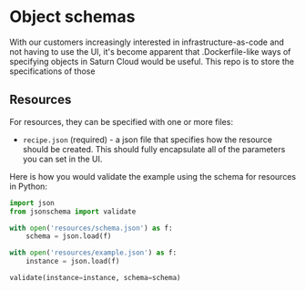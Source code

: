 # Object schemas

With our customers increasingly interested in infrastructure-as-code and not having to use the UI, it's become apparent that
.Dockerfile-like ways of specifying objects in Saturn Cloud would be useful. This repo is to store the specifications of those

## Resources

For resources, they can be specified with one or more files:

* `recipe.json` (required) - a json file that specifies how the resource should be created. This should fully encapsulate all of the parameters you can set in the UI.

Here is how you would validate the example using the schema for resources in Python:

```python
import json
from jsonschema import validate

with open('resources/schema.json') as f:
    schema = json.load(f)

with open('resources/example.json') as f:
    instance = json.load(f)

validate(instance=instance, schema=schema)
```
